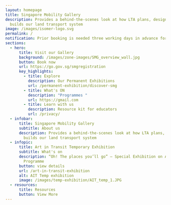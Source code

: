 ```yaml
---
layout: homepage
title: Singapore Mobility Gallery
description: Provides a behind-the-scenes look at how LTA plans, designs and
  builds our land transport system
image: /images/isomer-logo.svg
permalink: /
notification: Prior booking is needed three working days in advance for all visits.
sections:
  - hero:
      title: Visit our Gallery
      background: /images/zone-images/SMG_overview_wall.jpg
      button: Book now
      url: https://go.gov.sg/smgregistration
      key_highlights:
        - title: Explore
          description: Our Permanent Exhibitions
          url: /permanent-exhibition/discover-smg
        - title: What's ON
          description: "Programmes "
          url: https://gmail.com
        - title: Learn with us
          description: Resource kit for educators
          url: /privacy/
  - infobar:
      title: Singapore Mobility Gallery
      subtitle: About us
      description: Provides a behind-the-scenes look at how LTA plans, designs and
        builds our land transport system
  - infopic:
      title: Art in Transit Temporary Exhibition
      subtitle: What's on
      description: “Oh! The places you’ll go” – Special Exhibition on Art in Transit
        Programme
      button: view details
      url: /art-in-transit-exhibition
      alt: AIT Temp exhibition
      image: /images/temp-exhibition/AIT_temp_1.JPG
  - resources:
      title: Resources
      button: View More
---
```


